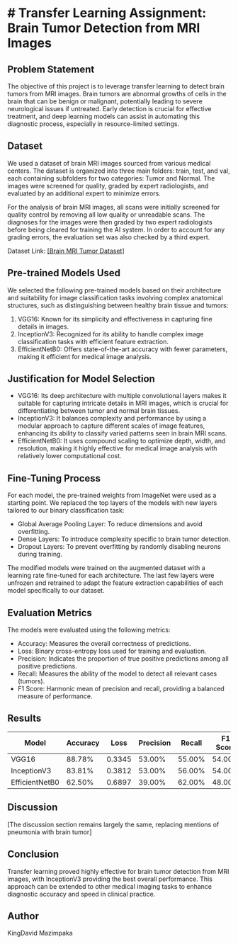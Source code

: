 # # Transfer Learning Assignment: Brain Tumor Detection from MRI Images

## Problem Statement
The objective of this project is to leverage transfer learning to detect brain tumors from MRI images. Brain tumors are abnormal growths of cells in the brain that can be benign or malignant, potentially leading to severe neurological issues if untreated. Early detection is crucial for effective treatment, and deep learning models can assist in automating this diagnostic process, especially in resource-limited settings.

## Dataset
We used a dataset of brain MRI images sourced from various medical centers. The dataset is organized into three main folders: train, test, and val, each containing subfolders for two categories: Tumor and Normal. The images were screened for quality, graded by expert radiologists, and evaluated by an additional expert to minimize errors.

For the analysis of brain MRI images, all scans were initially screened for quality control by removing all low quality or unreadable scans. The diagnoses for the images were then graded by two expert radiologists before being cleared for training the AI system. In order to account for any grading errors, the evaluation set was also checked by a third expert.

Dataset Link: [[Brain MRI Tumor Dataset]](https://www.kaggle.com/datasets/preetviradiya/brian-tumor-dataset)

## Pre-trained Models Used
We selected the following pre-trained models based on their architecture and suitability for image classification tasks involving complex anatomical structures, such as distinguishing between healthy brain tissue and tumors:

1. VGG16: Known for its simplicity and effectiveness in capturing fine details in images.
2. InceptionV3: Recognized for its ability to handle complex image classification tasks with efficient feature extraction.
3. EfficientNetB0: Offers state-of-the-art accuracy with fewer parameters, making it efficient for medical image analysis.

## Justification for Model Selection
- VGG16: Its deep architecture with multiple convolutional layers makes it suitable for capturing intricate details in MRI images, which is crucial for differentiating between tumor and normal brain tissues.
- InceptionV3: It balances complexity and performance by using a modular approach to capture different scales of image features, enhancing its ability to classify varied patterns seen in brain MRI scans.
- EfficientNetB0: It uses compound scaling to optimize depth, width, and resolution, making it highly effective for medical image analysis with relatively lower computational cost.

## Fine-Tuning Process
For each model, the pre-trained weights from ImageNet were used as a starting point. We replaced the top layers of the models with new layers tailored to our binary classification task:

- Global Average Pooling Layer: To reduce dimensions and avoid overfitting.
- Dense Layers: To introduce complexity specific to brain tumor detection.
- Dropout Layers: To prevent overfitting by randomly disabling neurons during training.

The modified models were trained on the augmented dataset with a learning rate fine-tuned for each architecture. The last few layers were unfrozen and retrained to adapt the feature extraction capabilities of each model specifically to our dataset.

## Evaluation Metrics
The models were evaluated using the following metrics:

- Accuracy: Measures the overall correctness of predictions.
- Loss: Binary cross-entropy loss used for training and evaluation.
- Precision: Indicates the proportion of true positive predictions among all positive predictions.
- Recall: Measures the ability of the model to detect all relevant cases (tumors).
- F1 Score: Harmonic mean of precision and recall, providing a balanced measure of performance.

## Results
| Model         | Accuracy | Loss   | Precision | Recall | F1 Score |
|---------------|----------|--------|-----------|--------|----------|
| VGG16         | 88.78%   | 0.3345 | 53.00%    | 55.00% | 54.00%   |
| InceptionV3   | 83.81%   | 0.3812 | 53.00%    | 56.00% | 54.00%   |
| EfficientNetB0| 62.50%   | 0.6897 | 39.00%    | 62.00% | 48.00%   |

## Discussion
[The discussion section remains largely the same, replacing mentions of pneumonia with brain tumor]

## Conclusion
Transfer learning proved highly effective for brain tumor detection from MRI images, with InceptionV3 providing the best overall performance. This approach can be extended to other medical imaging tasks to enhance diagnostic accuracy and speed in clinical practice.

## Author
KingDavid Mazimpaka
